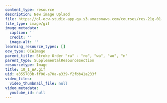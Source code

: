 ```yaml
---
content_type: resource
description: New image Uplaod
file: https://ol-ocw-studio-app-qa.s3.amazonaws.com/courses/res-21g-01-kana-spring-2010/a355703bff08a70aa339f2fbb41a233f_10_1_WA.gif
file_type: image/gif
image_metadata:
  caption: ''
  credit: ''
  image-alt: ''
learning_resource_types: []
ocw_type: OCWImage
parent_title: Stroke Order "ra" - "ro", "wa", "wo", "n"
parent_type: SupplementalResourceSection
resourcetype: Image
title: 10_1_WA.gif
uid: a355703b-ff08-a70a-a339-f2fbb41a233f
video_files:
  video_thumbnail_file: null
video_metadata:
  youtube_id: null
---
```

